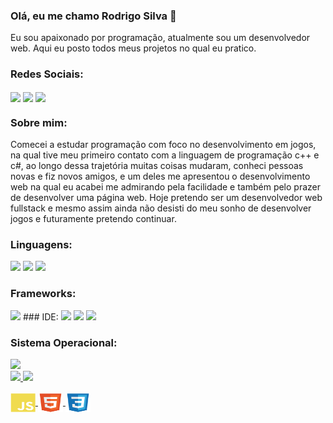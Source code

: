 ### Olá, eu me chamo Rodrigo Silva 👋  
Eu sou apaixonado por programação, atualmente sou um desenvolvedor web. Aqui eu posto todos meus projetos no qual eu pratico. 
### Redes Sociais:
[<img align="center" src="https://img.shields.io/badge/Twitter-1DA1F2?style=for-the-badge&logo=twitter&logoColor=white"/>](https://twitter.com/tulio_jao)  [<img align="center" src="https://img.shields.io/badge/linkedin-%230077B5.svg?&style=for-the-badge&logo=linkedin&logoColor=white" />](https://www.linkedin.com/in/jtsoares/) [<img align="center" src = "https://img.shields.io/badge/instagram-%23E4405F.svg?&style=for-the-badge&logo=instagram&logoColor=white">](https://www.instagram.com/tulio_joaob/)
### Sobre mim:
Comecei a estudar programação com foco no desenvolvimento em jogos, na qual tive meu primeiro contato com a linguagem de programação c++ e c#, ao longo dessa trajetória muitas coisas mudaram, conheci pessoas novas e fiz novos amigos, e um deles me apresentou o desenvolvimento web na qual eu acabei me admirando pela facilidade e também pelo prazer de desenvolver uma página web. Hoje pretendo ser um desenvolvedor web fullstack e mesmo assim ainda não desisti do meu sonho de desenvolver jogos e futuramente pretendo continuar. 
### Linguagens:
 <img src="https://img.shields.io/badge/HTML5-E34F26?style=for-the-badge&logo=html5&logoColor=white"> <img src="https://img.shields.io/badge/CSS3-1572B6?style=for-the-badge&logo=css3&logoColor=white"> <img src="https://img.shields.io/badge/JavaScript-F7DF1E?style=for-the-badge&logo=javascript&logoColor=black"> 
### Frameworks:
<img src="https://img.shields.io/badge/Bootstrap-563D7C?style=for-the-badge&logo=bootstrap&logoColor=white">
### IDE:
<img src="https://img.shields.io/badge/Visual_Studio_Code-0078D4?style=for-the-badge&logo=visual%20studio%20code&logoColor=white"> <img src="https://img.shields.io/badge/sublime_text-%23575757.svg?&style=for-the-badge&logo=sublime-text&logoColor=important"> <img src="https://img.shields.io/badge/Eclipse-2C2255?style=for-the-badge&logo=eclipse&logoColor=white">

### Sistema Operacional:
<img src="https://img.shields.io/badge/Windows-0078D6?style=for-the-badge&logo=windows&logoColor=white">

<div>
  <a href="https://github.com/joaotuliojt">
  <img height="180em" src="https://github-readme-stats.vercel.app/api?username=joaotuliojt&show_icons=true&theme=tokyonight&include_all_commits=true&count_private=true"/>
  <img height="180em" src="https://github-readme-stats.vercel.app/api/top-langs/?username=joaotuliojt&layout=compact&langs_count=7&theme=tokyonight"/>
</div>
  <div style="display: inline_block"><br>
  <img align="center" alt="JoaoTulio-Js" height="30" width="40" src="https://raw.githubusercontent.com/devicons/devicon/master/icons/javascript/javascript-plain.svg">
  <img align="center" alt="JoaoTulio-HTML" height="30" width="40" src="https://raw.githubusercontent.com/devicons/devicon/master/icons/html5/html5-original.svg">
  <img align="center" alt="JoaoTulio-CSS" height="30" width="40" src="https://raw.githubusercontent.com/devicons/devicon/master/icons/css3/css3-original.svg">
</div>